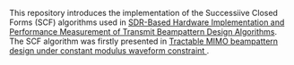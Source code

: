 This repository introduces the implementation of the Successiive Closed Forms (SCF) algorithms used in [SDR-Based Hardware Implementation and Performance Measurement of Transmit Beampattern Design Algorithms]([https://ieeexplore.ieee.org/document/9266553](https://ieeexplore.ieee.org/document/9266553)). The SCF algorithm was firstly presented in [Tractable MIMO beampattern design under constant modulus waveform constraint
](https://ieeexplore.ieee.org/document/7485317/similar#similar).

